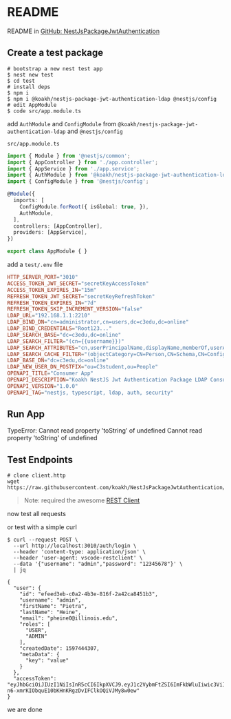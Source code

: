 # README

README in [GitHub: NestJsPackageJwtAuthentication](https://github.com/koakh/NestJsPackageJwtAuthentication/blob/main/README.md)

## Create a test package

```shell
# bootstrap a new nest test app
$ nest new test
$ cd test
# install deps
$ npm i
$ npm i @koakh/nestjs-package-jwt-authentication-ldap @nestjs/config
# edit AppModule
$ code src/app.module.ts
```

add `AuthModule` and `ConfigModule` from `@koakh/nestjs-package-jwt-authentication-ldap` and `@nestjs/config`

`src/app.module.ts`

```typescript
import { Module } from '@nestjs/common';
import { AppController } from './app.controller';
import { AppService } from './app.service';
import { AuthModule } from '@koakh/nestjs-package-jwt-authentication-ldap';
import { ConfigModule } from '@nestjs/config';

@Module({
  imports: [
    ConfigModule.forRoot({ isGlobal: true, }),
    AuthModule,
  ],
  controllers: [AppController],
  providers: [AppService],
})

export class AppModule { }
```

add a `test/.env` file

```conf
HTTP_SERVER_PORT="3010"
ACCESS_TOKEN_JWT_SECRET="secretKeyAccessToken"
ACCESS_TOKEN_EXPIRES_IN="15m"
REFRESH_TOKEN_JWT_SECRET="secretKeyRefreshToken"
REFRESH_TOKEN_EXPIRES_IN="7d"
REFRESH_TOKEN_SKIP_INCREMENT_VERSION="false"
LDAP_URL="192.168.1.1:2210"
LDAP_BIND_DN="cn=administrator,cn=users,dc=c3edu,dc=online"
LDAP_BIND_CREDENTIALS="Root123..."
LDAP_SEARCH_BASE="dc=c3edu,dc=online"
LDAP_SEARCH_FILTER="(cn={{username}})"
LDAP_SEARCH_ATTRIBUTES="cn,userPrincipalName,displayName,memberOf,userAccountControl,objectCategory,mail,lastLogonTimestamp,gender,C3UserRole,dateOfBirth,studentID,telephoneNumber"
LDAP_SEARCH_CACHE_FILTER="(objectCategory=CN=Person,CN=Schema,CN=Configuration,DC=c3edu,DC=online)"
LDAP_BASE_DN="dc=c3edu,dc=online"
LDAP_NEW_USER_DN_POSTFIX="ou=C3student,ou=People"
OPENAPI_TITLE="Consumer App"
OPENAPI_DESCRIPTION="Koakh NestJS Jwt Authentication Package LDAP Consumer App"
OPENAPI_VERSION="1.0.0"
OPENAPI_TAG="nestjs, typescript, ldap, auth, security"
```

## Run App

TypeError: Cannot read property 'toString' of undefined
Cannot read property 'toString' of undefined

## Test Endpoints

```shell
# clone client.http
wget https://raw.githubusercontent.com/koakh/NestJsPackageJwtAuthentication/main/client.http
```

> Note: required the awesome [REST Client](https://marketplace.visualstudio.com/items?itemName=humao.rest-client)

now test all requests

or test with a simple curl 

```shell
$ curl --request POST \
  --url http://localhost:3010/auth/login \
  --header 'content-type: application/json' \
  --header 'user-agent: vscode-restclient' \
  --data '{"username": "admin","password": "12345678"}' \
  | jq

{
  "user": {
    "id": "efeed3eb-c0a2-4b3e-816f-2a42ca8451b3",
    "username": "admin",
    "firstName": "Pietra",
    "lastName": "Heine",
    "email": "pheine0@illinois.edu",
    "roles": [
      "USER",
      "ADMIN"
    ],
    "createdDate": 1597444307,
    "metaData": {
      "key": "value"
    }
  },
  "accessToken": "eyJhbGciOiJIUzI1NiIsInR5cCI6IkpXVCJ9.eyJ1c2VybmFtZSI6ImFkbWluIiwic3ViIjoiZWZlZWQzZWItYzBhMi00YjNlLTgxNmYtMmE0MmNhODQ1MWIzIiwicm9sZXMiOlsiVVNFUiIsIkFETUlOIl0sImlhdCI6MTYwMjI2MDk3NywiZXhwIjoxNjAyMjYxODc3fQ.-n6-xmrKIObquE10bKHnKRgzDvIFClkOQiVJMy8w0ew"
}
```

we are done